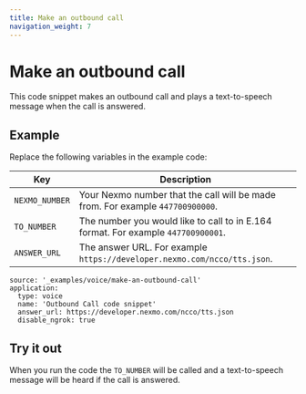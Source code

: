 ```yaml
---
title: Make an outbound call
navigation_weight: 7
---
```


# Make an outbound call

This code snippet makes an outbound call and plays a
text-to-speech message when the call is answered.

## Example

Replace the following variables in the example code:

Key |	Description
-- | --
`NEXMO_NUMBER` |	Your Nexmo number that the call will be made from. For example `447700900000`.
`TO_NUMBER` |	The number you would like to call to in E.164 format. For example `447700900001`.
`ANSWER_URL` | The answer URL. For example `https://developer.nexmo.com/ncco/tts.json`.

```code_snippets
source: '_examples/voice/make-an-outbound-call'
application:
  type: voice
  name: 'Outbound Call code snippet'
  answer_url: https://developer.nexmo.com/ncco/tts.json
  disable_ngrok: true
```

## Try it out

When you run the code the `TO_NUMBER` will be called and a text-to-speech message
will be heard if the call is answered.
